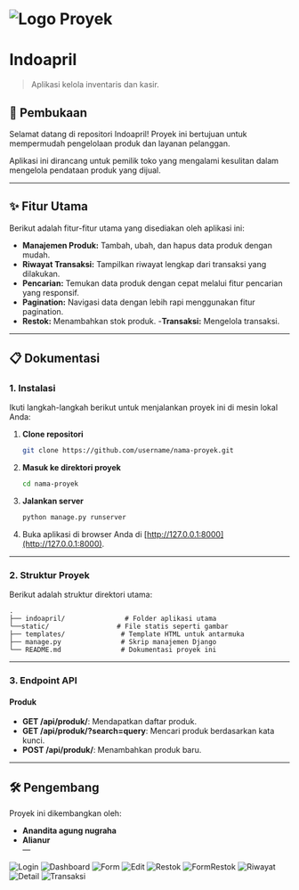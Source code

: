 # ![Logo Proyek](indoapril/static/image/indoapril.png)

# Indoapril
> Aplikasi kelola inventaris dan kasir.

## 📖 Pembukaan
Selamat datang di repositori Indoapril! Proyek ini bertujuan untuk mempermudah pengelolaan produk dan layanan pelanggan.

Aplikasi ini dirancang untuk pemilik toko yang mengalami kesulitan dalam mengelola pendataan produk yang dijual.

---

## ✨ Fitur Utama
Berikut adalah fitur-fitur utama yang disediakan oleh aplikasi ini:

- **Manajemen Produk:** Tambah, ubah, dan hapus data produk dengan mudah.
- **Riwayat Transaksi:** Tampilkan riwayat lengkap dari transaksi yang dilakukan.
- **Pencarian:** Temukan data produk dengan cepat melalui fitur pencarian yang responsif.
- **Pagination:** Navigasi data dengan lebih rapi menggunakan fitur pagination.
- **Restok:** Menambahkan stok produk.
-**Transaksi:** Mengelola transaksi.
---

## 📋 Dokumentasi

### 1. **Instalasi**
Ikuti langkah-langkah berikut untuk menjalankan proyek ini di mesin lokal Anda:

1. **Clone repositori**
   ```bash
   git clone https://github.com/username/nama-proyek.git
   ```

2. **Masuk ke direktori proyek**
   ```bash
   cd nama-proyek
   ```

3. **Jalankan server**
   ```bash
   python manage.py runserver
   ```

4. Buka aplikasi di browser Anda di [http://127.0.0.1:8000](http://127.0.0.1:8000).

---

### 2. **Struktur Proyek**
Berikut adalah struktur direktori utama:

```
.
├── indoapril/               # Folder aplikasi utama
└──static/                 # File statis seperti gambar
├── templates/              # Template HTML untuk antarmuka
├── manage.py               # Skrip manajemen Django
└── README.md               # Dokumentasi proyek ini
```

---

### 3. **Endpoint API**

#### Produk
- **GET /api/produk/**: Mendapatkan daftar produk.
- **GET /api/produk/?search=query**: Mencari produk berdasarkan kata kunci.
- **POST /api/produk/**: Menambahkan produk baru.

---

## 🛠️ Pengembang
Proyek ini dikembangkan oleh:
- **Anandita agung nugraha**  
- **Alianur**  
—


![Login](screenshot/Login.png)
![Dashboard](screenshot/Dashboard.png)
![Form](screenshot/Form.png)
![Edit](screenshot/Edit.png)
![Restok](screenshot/Restok.png)
![FormRestok](screenshot/FormRestok.png)
![Riwayat](screenshot/Riwayat.png)
![Detail](screenshot/Detail.png)
![Transaksi](screenshot/Transaksi.png)


